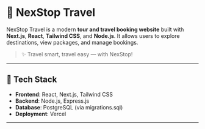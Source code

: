 # 🧳 NexStop Travel

NexStop Travel is a modern **tour and travel booking website** built with **Next.js**, **React**, **Tailwind CSS**, and **Node.js**. It allows users to explore destinations, view packages, and manage bookings.

> ✨ Travel smart, travel easy — with NexStop!

---

## 🚀 Tech Stack

- **Frontend**: React, Next.js, Tailwind CSS
- **Backend**: Node.js, Express.js
- **Database**: PostgreSQL (via migrations.sql)
- **Deployment**: Vercel

---




